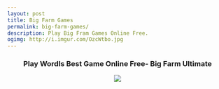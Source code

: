 ```yaml
---
layout: post
title: Big Farm Games
permalink: big-farm-games/
description: Play Big Fram Games Online Free.
ogimg: http://i.imgur.com/OzcWtbo.jpg
---
```

<div class="jumbotron">
 <center><h3> Play Wordls Best Game Online Free- Big Farm Ultimate</h3>
  <a href="http://mmtrkpy.com/mt/y254335474w233t224q2u234/">
<img src="http://i.imgur.com/OzcWtbo.jpg">
</a> 
  </center>
</div>


